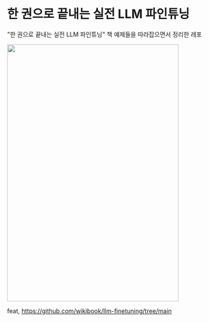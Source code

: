 # 한 권으로 끝내는 실전 LLM 파인튜닝

"한 권으로 끝내는 실전 LLM 파인튜닝" 책 예제들을 따라잡으면서 정리한 레포

<img src="https://image.yes24.com/goods/140002006" width="400" height="600"/>

feat, https://github.com/wikibook/llm-finetuning/tree/main
